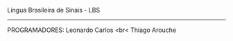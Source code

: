 Lingua Brasileira de Sinais - LBS

________________________________________

PROGRAMADORES:
Leonardo Carlos <br<
Thiago Arouche
